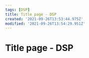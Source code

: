 ```yaml
---
tags: [DSP]
title: Title page - DSP
created: '2021-09-26T13:53:44.975Z'
modified: '2021-09-26T13:54:29.951Z'
---
```


# Title page - DSP

